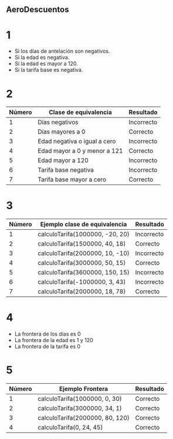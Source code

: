 ## AeroDescuentos

# 1

   - Si los días de antelación son negativos.
   - Si la edad es negativa.
   - Si la edad es mayor a 120.
   - Si la tarifa base es negativa.

# 2

   | Número | Clase de equivalencia | Resultado |
   | ------ | --------------------- | --------- |
   | 1 | Días negativos | Incorrecto |
   | 2 | Días mayores a 0 | Correcto |
   | 3 | Edad negativa o igual a cero | Incorrecto |
   | 4 | Edad mayor a 0 y menor a 121 | Correcto |
   | 5 | Edad mayor a 120 | Incorrecto |
   | 6 | Tarifa base negativa | Incorrecto |
   | 7 | Tarifa base mayor a cero | Correcto |

# 3

   | Número | Ejemplo clase de equivalencia | Resultado |
   | ------ | --------------------- | --------- |
   | 1 | calculoTarifa(1000000, -20, 20) | Incorrecto |
   | 2 | calculoTarifa(1500000, 40, 18) | Correcto |
   | 3 | calculoTarifa(2000000, 10, -10) | Incorrecto |
   | 4 | calculoTarifa(3000000, 50, 15) | Correcto |
   | 5 | calculoTarifa(3600000, 150, 15) | Incorrecto |
   | 6 | calculoTarifa(-1000000, 3, 43) | Incorrecto |
   | 7 | calculoTarifa(2000000, 18, 78) | Correcto |

# 4

   - La frontera de los días es 0
   - La frontera de la edad es 1 y 120
   - La frontera de la tarifa es 0
 
# 5

   | Número | Ejemplo Frontera | Resultado |
   | ------ | --------------------- | --------- |
   | 1 | calculoTarifa(1000000, 0, 30) | Correcto |
   | 2 | calculoTarifa(3000000, 34, 1) | Correcto |
   | 3 | calculoTarifa(2000000, 80, 120) | Correcto |
   | 4 | calculoTarifa(0, 24, 45) | Correcto |